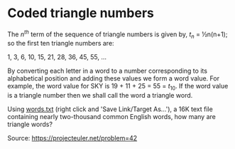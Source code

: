 # Coded triangle numbers
The $n^{th}$ term of the sequence of triangle numbers is given by, $t_n$ = ½n(n+1); so the first ten triangle numbers are:

1, 3, 6, 10, 15, 21, 28, 36, 45, 55, ...

By converting each letter in a word to a number corresponding to its alphabetical position and adding these values we form a word value. For example, the word value for SKY is 19 + 11 + 25 = 55 = $t_{10}$. If the word value is a triangle number then we shall call the word a triangle word.

Using [words.txt](src/042/p042_words.txt) (right click and 'Save Link/Target As...'), a 16K text file containing nearly two-thousand common English words, how many are triangle words?

Source: https://projecteuler.net/problem=42
